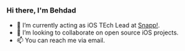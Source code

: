 ### Hi there, I'm Behdad

<!--
**behdaad/behdaad** is a ✨ _special_ ✨ repository because its `README.md` (this file) appears on your GitHub profile.
-->

- 🔭 I’m currently acting as iOS TEch Lead at [Snapp!](https://github.com/snapp-cab).
- 👯 I’m looking to collaborate on open source iOS projects. 
- 📫 You can reach me via email. 
